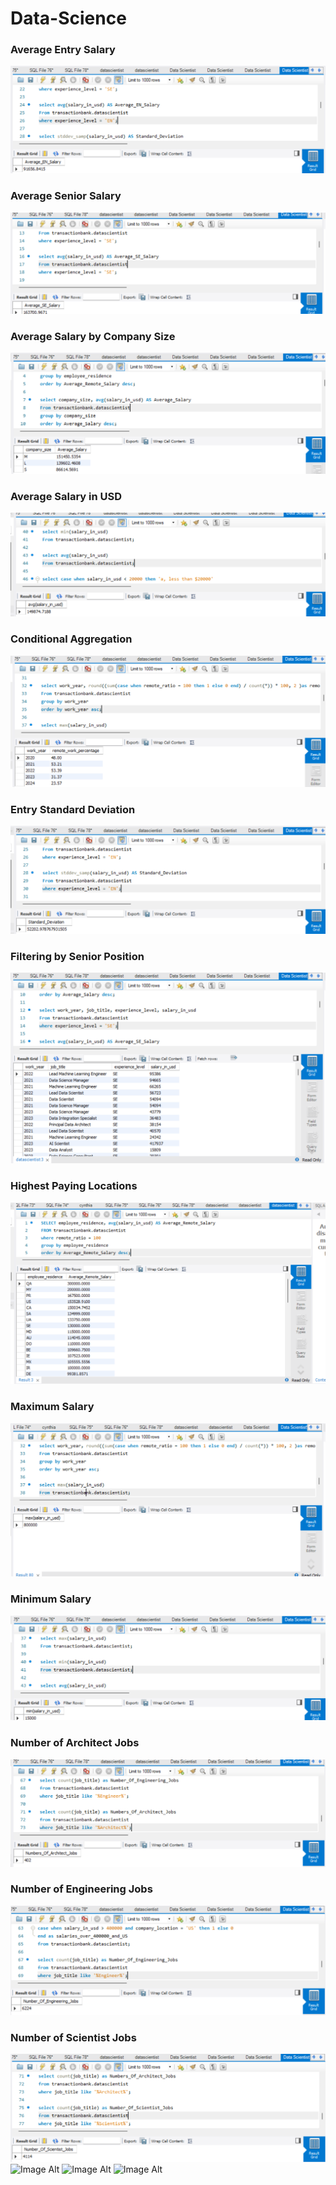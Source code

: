 # Data-Science
### Average Entry Salary
![Image Alt](https://github.com/CynthiaBanjo/Data-Science/blob/main/Average%20EN%20Salary.png)
### Average Senior Salary
![Image Alt](https://github.com/CynthiaBanjo/Data-Science/blob/main/Average%20SE%20salary.png)
### Average Salary by Company Size
![Image Alt](https://github.com/CynthiaBanjo/Data-Science/blob/main/Average%20Salary%20By%20Company%20Size.png)
### Average Salary in USD
![Image Alt](https://github.com/CynthiaBanjo/Data-Science/blob/main/Average%20Salary%20in%20USD.png)
### Conditional Aggregation
![Image Alt](https://github.com/CynthiaBanjo/Data-Science/blob/main/Conditiona%20Aggregation.png)
### Entry Standard Deviation
![Image Alt](https://github.com/CynthiaBanjo/Data-Science/blob/main/EN%20Standard%20Deviation.png)
### Filtering by Senior Position
![Image Alt](https://github.com/CynthiaBanjo/Data-Science/blob/main/Filtering%20by%20Senior%20Position.png)
### Highest Paying Locations
![Image Alt](https://github.com/CynthiaBanjo/Data-Science/blob/main/Highest%20Paying%20Locations.png)
### Maximum Salary
![Image Alt](https://github.com/CynthiaBanjo/Data-Science/blob/main/Maximum%20Salary.png)
### Minimum Salary
![Image Alt](https://github.com/CynthiaBanjo/Data-Science/blob/main/Minimum%20Salary.png)
### Number of Architect Jobs
![Image Alt](https://github.com/CynthiaBanjo/Data-Science/blob/main/Number%20of%20Architect%20Jobs.png)
### Number of Engineering Jobs
![Image Alt](https://github.com/CynthiaBanjo/Data-Science/blob/main/Number%20of%20Engineering%20jobs.png)
### Number of Scientist Jobs
![Image Alt](https://github.com/CynthiaBanjo/Data-Science/blob/main/Number%20of%20Scientist%20Jobs.png)
![Image Alt]()
![Image Alt]()
![Image Alt]()
